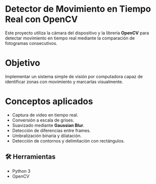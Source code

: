 # Detector de Movimiento en Tiempo Real con OpenCV

Este proyecto utiliza la cámara del dispositivo y la librería **OpenCV** para detectar movimiento en tiempo real mediante la comparación de fotogramas consecutivos.

# Objetivo
Implementar un sistema simple de visión por computadora capaz de identificar zonas con movimiento y marcarlas visualmente.

# Conceptos aplicados
- Captura de video en tiempo real.
- Conversión a escala de grises.
- Suavizado mediante **Gaussian Blur**.
- Detección de diferencias entre frames.
- Umbralización binaria y dilatación.
- Detección de contornos y delimitación con rectángulos.

## 🛠️ Herramientas
- Python 3
- OpenCV
